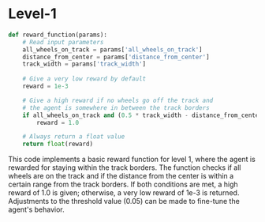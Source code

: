 # Level-1 

```python
def reward_function(params):
    # Read input parameters
    all_wheels_on_track = params['all_wheels_on_track']
    distance_from_center = params['distance_from_center']
    track_width = params['track_width']
    
    # Give a very low reward by default
    reward = 1e-3

    # Give a high reward if no wheels go off the track and
    # the agent is somewhere in between the track borders
    if all_wheels_on_track and (0.5 * track_width - distance_from_center) >= 0.05:
        reward = 1.0

    # Always return a float value
    return float(reward)
```

This code implements a basic reward function for level 1, where the agent is rewarded for staying within the track borders. The function checks if all wheels are on the track and if the distance from the center is within a certain range from the track borders. If both conditions are met, a high reward of 1.0 is given; otherwise, a very low reward of 1e-3 is returned. Adjustments to the threshold value (0.05) can be made to fine-tune the agent's behavior.
